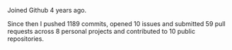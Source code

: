 Joined Github 4 years ago.

Since then I pushed 1189 commits, opened 10 issues and submitted 59 pull requests across 8 personal projects and contributed to 10 public repositories.
